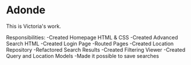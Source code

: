# Adonde
This is Victoria's work. 

Responsibilities: 
-Created Homepage HTML & CSS
-Created Advanced Search HTML
-Created Login Page
-Routed Pages
-Created Location Repository
-Refactored Search Results
-Created Filtering Viewer
-Created Query and Location Models
-Made it possible to save searches
